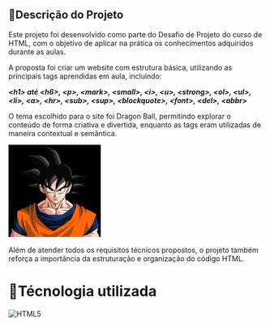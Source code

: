 ## 📝Descrição do Projeto

Este projeto foi desenvolvido como parte do Desafio de Projeto do curso de HTML, com o objetivo de aplicar na prática os conhecimentos adquiridos durante as aulas.

A proposta foi criar um website com estrutura básica, utilizando as principais tags aprendidas em aula, incluindo:

***&lt;h1&gt; até &lt;h6&gt;, &lt;p&gt;, &lt;mark&gt;, &lt;small&gt;, &lt;i&gt;, &lt;u&gt;, &lt;strong&gt;, &lt;ol&gt;, &lt;ul&gt;, &lt;li&gt;, &lt;a&gt;, &lt;hr&gt;, &lt;sub&gt;, &lt;sup&gt;, &lt;blockquote&gt;, &lt;font&gt;, &lt;del&gt;, &lt;abbr&gt;***

O tema escolhido para o site foi Dragon Ball, permitindo explorar o conteúdo de forma criativa e divertida, enquanto as tags eram utilizadas de maneira contextual e semântica.

![GOKU](/assets/goku.jpg)

Além de atender todos os requisitos técnicos propostos, o projeto também reforça a importância da estruturação e organização do código HTML.

# 🧠Técnologia utilizada

![HTML5](https://img.shields.io/badge/HTML5-E34F26?style=for-the-badge&logo=html5&logoColor=white)
